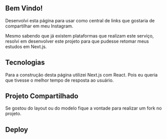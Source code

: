 ## Bem Vindo!

Desenvolvi esta página para usar como central de links que gostaria de compartilhar em meu Instagram.

Mesmo sabendo que já existem plataformas que realizam este serviço, resolvi em desenvolver este projeto para que pudesse retomar meus estudos em Next.js.


## Tecnologias

Para a construção desta página utilizei Next.js com React. Pois eu queria que tivesse o melhor tempo de resposta ao usuário.

## Projeto Compartilhado

Se gostou do layout ou do modelo fique a vontade para realizar um fork no projeto.

## Deploy



